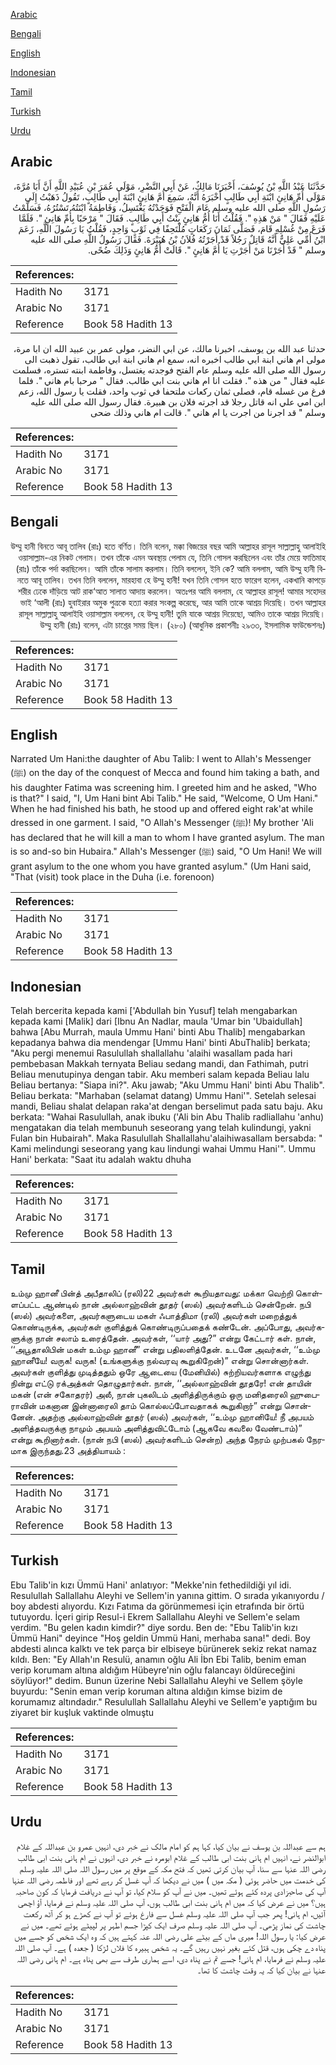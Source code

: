 [Arabic](#arabic)

[Bengali](#bengali)

[English](#english)

[Indonesian](#indonesian)

[Tamil](#tamil)

[Turkish](#turkish)

[Urdu](#urdu)

## Arabic


<div dir="rtl" lang="ar" style={{fontSize:'larger',backgroundColor:'#f8f9fa',padding:20}}>
حَدَّثَنَا عَبْدُ اللَّهِ بْنُ يُوسُفَ، أَخْبَرَنَا مَالِكٌ، عَنْ أَبِي النَّضْرِ، مَوْلَى عُمَرَ بْنِ عُبَيْدِ اللَّهِ أَنَّ أَبَا مُرَّةَ، مَوْلَى أُمِّ هَانِئٍ ابْنَةِ أَبِي طَالِبٍ أَخْبَرَهُ أَنَّهُ، سَمِعَ أُمَّ هَانِئٍ ابْنَةَ أَبِي طَالِبٍ، تَقُولُ ذَهَبْتُ إِلَى رَسُولِ اللَّهِ صلى الله عليه وسلم عَامَ الْفَتْحِ فَوَجَدْتُهُ يَغْتَسِلُ، وَفَاطِمَةُ ابْنَتُهُ تَسْتُرُهُ، فَسَلَّمْتُ عَلَيْهِ فَقَالَ ‏"‏ مَنْ هَذِهِ ‏"‏‏.‏ فَقُلْتُ أَنَا أُمُّ هَانِئٍ بِنْتُ أَبِي طَالِبٍ‏.‏ فَقَالَ ‏"‏ مَرْحَبًا بِأُمِّ هَانِئٍ ‏"‏‏.‏ فَلَمَّا فَرَغَ مِنْ غُسْلِهِ قَامَ، فَصَلَّى ثَمَانَ رَكَعَاتٍ مُلْتَحِفًا فِي ثَوْبٍ وَاحِدٍ، فَقُلْتُ يَا رَسُولَ اللَّهِ، زَعَمَ ابْنُ أُمِّي عَلِيٌّ أَنَّهُ قَاتِلٌ رَجُلاً قَدْ أَجَرْتُهُ فُلاَنُ بْنُ هُبَيْرَةَ‏.‏ فَقَالَ رَسُولُ اللَّهِ صلى الله عليه وسلم ‏"‏ قَدْ أَجَرْنَا مَنْ أَجَرْتِ يَا أُمَّ هَانِئٍ ‏"‏‏.‏ قَالَتْ أُمُّ هَانِئٍ وَذَلِكَ ضُحًى‏.‏
</div>
<div style={{backgroundColor:'#f8f9fa',padding:20, marginBottom: 10}}><table> <thead> <tr> <th>References:</th> <th></th> </tr> </thead> <tbody><tr><td>Hadith No</td><td>3171</td></tr><tr><td>Arabic No</td><td>3171</td></tr><tr><td>Reference</td><td>Book 58 Hadith 13</td></tr></tbody></table></div>


<div dir="rtl" lang="ar" style={{fontSize:'larger',backgroundColor:'#f8f9fa',padding:20}}>
حدثنا عبد الله بن يوسف، اخبرنا مالك، عن ابي النضر، مولى عمر بن عبيد الله ان ابا مرة، مولى ام هاني ابنة ابي طالب اخبره انه، سمع ام هاني ابنة ابي طالب، تقول ذهبت الى رسول الله صلى الله عليه وسلم عام الفتح فوجدته يغتسل، وفاطمة ابنته تستره، فسلمت عليه فقال " من هذه ". فقلت انا ام هاني بنت ابي طالب. فقال " مرحبا بام هاني ". فلما فرغ من غسله قام، فصلى ثمان ركعات ملتحفا في ثوب واحد، فقلت يا رسول الله، زعم ابن امي علي انه قاتل رجلا قد اجرته فلان بن هبيرة. فقال رسول الله صلى الله عليه وسلم " قد اجرنا من اجرت يا ام هاني ". قالت ام هاني وذلك ضحى
</div>
<div style={{backgroundColor:'#f8f9fa',padding:20, marginBottom: 10}}><table> <thead> <tr> <th>References:</th> <th></th> </tr> </thead> <tbody><tr><td>Hadith No</td><td>3171</td></tr><tr><td>Arabic No</td><td>3171</td></tr><tr><td>Reference</td><td>Book 58 Hadith 13</td></tr></tbody></table></div>

## Bengali


<div dir="rtl" lang="bn" style={{fontSize:'larger',backgroundColor:'#f8f9fa',padding:20}}>
উম্মু হানী বিনতে আবূ তালিব (রাঃ) হতে বর্ণিত। তিনি বলেন, মক্কা বিজয়ের বছর আমি আল্লাহর রাসূল সাল্লাল্লাহু আলাইহি ওয়াসাল্লাম-এর নিকট গেলাম। তখন তাঁকে এমন অবস্থায় পেলাম যে, তিনি গোসল করছিলেন এবং তাঁর মেয়ে ফাতিমাহ (রাঃ) তাঁকে পর্দা করছিলেন। আমি তাঁকে সালাম করলাম। তিনি বললেন, ইনি কে? আমি বললাম, আমি উম্মু হানী বিনতে আবূ তালিব। তখন তিনি বললেন, মারহাবা হে উম্মু হানী! যখন তিনি গোসল হতে ফারেগ হলেন, একখানি কাপড়ে শরীর ঢেকে দাঁড়িয়ে আট রাক‘আত সালাত আদায় করলেন। অতঃপর আমি বললাম, হে আল্লাহর রাসূল! আমার সহোদর ভাই ‘আলী (রাঃ) হুবাইরার অমুক পুত্রকে হত্যা করার সংকল্প করেছে, আর আমি তাকে আশ্রয় দিয়েছি। তখন আল্লাহর রাসূল সাল্লাল্লাহু আলাইহি ওয়াসাল্লাম বললেন, হে উম্মু হানী! তুমি যাকে আশ্রয় দিয়েছো, আমিও তাকে আশ্রয় দিয়েছি। উম্মু হানী (রাঃ) বলেন, এটা চাশ্তের সময় ছিল। (২৮০) (আধুনিক প্রকাশনীঃ ২৯৩৩, ইসলামিক ফাউন্ডেশনঃ)
</div>
<div style={{backgroundColor:'#f8f9fa',padding:20, marginBottom: 10}}><table> <thead> <tr> <th>References:</th> <th></th> </tr> </thead> <tbody><tr><td>Hadith No</td><td>3171</td></tr><tr><td>Arabic No</td><td>3171</td></tr><tr><td>Reference</td><td>Book 58 Hadith 13</td></tr></tbody></table></div>

## English


<div dir="ltr" lang="en" style={{fontSize:'larger',backgroundColor:'#f8f9fa',padding:20}}>
Narrated Um Hani:the daughter of Abu Talib: I went to Allah's Messenger (ﷺ) on the day of the conquest of Mecca and found him taking a bath, and his daughter Fatima was screening him. I greeted him and he asked, "Who is that?" I said, "I, Um Hani bint Abi Talib." He said, "Welcome, O Um Hani." When he had finished his bath, he stood up and offered eight rak'at while dressed in one garment. I said, "O Allah's Messenger (ﷺ)! My brother 'Ali has declared that he will kill a man to whom I have granted asylum. The man is so and-so bin Hubaira." Allah's Messenger (ﷺ) said, "O Um Hani! We will grant asylum to the one whom you have granted asylum." (Um Hani said, "That (visit) took place in the Duha (i.e. forenoon)
</div>
<div style={{backgroundColor:'#f8f9fa',padding:20, marginBottom: 10}}><table> <thead> <tr> <th>References:</th> <th></th> </tr> </thead> <tbody><tr><td>Hadith No</td><td>3171</td></tr><tr><td>Arabic No</td><td>3171</td></tr><tr><td>Reference</td><td>Book 58 Hadith 13</td></tr></tbody></table></div>

## Indonesian


<div dir="ltr" lang="id" style={{fontSize:'larger',backgroundColor:'#f8f9fa',padding:20}}>
Telah bercerita kepada kami ['Abdullah bin Yusuf] telah mengabarkan kepada kami [Malik] dari [Ibnu An Nadlar, maula 'Umar bin 'Ubaidullah] bahwa [Abu Murrah, maula Ummu Hani' binti Abu Thalib] mengabarkan kepadanya bahwa dia mendengar [Ummu Hani' binti AbuThalib] berkata; "Aku pergi menemui Rasulullah shallallahu 'alaihi wasallam pada hari pembebasan Makkah ternyata Beliau sedang mandi, dan Fathimah, putri Beliau menutupinya dengan tabir. Aku memberi salam kepada Beliau lalu Beliau bertanya: "Siapa ini?". Aku jawab; "Aku Ummu Hani' binti Abu Thalib". Beliau berkata: "Marhaban (selamat datang) Ummu Hani'". Setelah selesai mandi, Beliau shalat delapan raka'at dengan berselimut pada satu baju. Aku berkata: "Wahai Rasulullah, anak ibuku ('Ali bin Abu Thalib radliallahu 'anhu) mengatakan dia telah membunuh seseorang yang telah kulindungi, yakni Fulan bin Hubairah". Maka Rasulullah Shallallahu'alaihiwasallam bersabda: " Kami melindungi seseorang yang kau lindungi wahai Ummu Hani'". Ummu Hani' berkata: "Saat itu adalah waktu dhuha
</div>
<div style={{backgroundColor:'#f8f9fa',padding:20, marginBottom: 10}}><table> <thead> <tr> <th>References:</th> <th></th> </tr> </thead> <tbody><tr><td>Hadith No</td><td>3171</td></tr><tr><td>Arabic No</td><td>3171</td></tr><tr><td>Reference</td><td>Book 58 Hadith 13</td></tr></tbody></table></div>

## Tamil


<div dir="ltr" lang="ta" style={{fontSize:'larger',backgroundColor:'#f8f9fa',padding:20}}>
உம்மு ஹானீ பின்த் அபீதாலிப் (ரலி)22 அவர்கள் கூறியதாவது: மக்கா வெற்றி கொள்ளப்பட்ட ஆண்டில் நான் அல்லாஹ்வின் தூதர் (ஸல்) அவர்களிடம் சென்றேன். நபி (ஸல்) அவர்களை, அவர்களுடைய மகள் ஃபாத்திமா (ரலி) அவர்கள் மறைத்துக் கொண்டிருக்க, அவர்கள் குளித்துக் கொண்டிருப்பதைக் கண்டேன். அப்போது, அவர்களுக்கு நான் சலாம் உரைத்தேன். அவர்கள், ‘‘யார் அது?” என்று கேட்டார் கள். நான், ‘‘அபூதாலிபின் மகள் உம்மு ஹானீ” என்று பதிலளித்தேன். உடனே அவர்கள், ‘‘உம்மு ஹானீயே! வருக! வருக! (உங்களுக்கு நல்வரவு கூறுகிறேன்)” என்று சொன்னார்கள். அவர்கள் குளித்து முடித்ததும் ஒரே ஆடையை (மேனியில்) சுற்றியவர்களாக எழுந்து நின்று எட்டு ரக்அத்கள் தொழுதார்கள். நான், ‘‘அல்லாஹ்வின் தூதரே! என் தாயின் மகன் (என் சகோதரர்) அலீ, நான் புகலிடம் அளித்திருக்கும் ஒரு மனிதரைலி ஹுபைராவின் மகனான இன்னாரைலி தாம் கொல்லப்போவதாகக் கூறுகிறார்” என்று சொன்னேன். அதற்கு அல்லாஹ்வின் தூதர் (ஸல்) அவர்கள், ‘‘உம்மு ஹானியே! நீ அபயம் அளித்தவருக்கு நாமும் அபயம் அளித்துவிட்டோம் (ஆகவே கவலை வேண்டாம்)” என்று கூறினார்கள். (நான் நபி (ஸல்) அவர்களிடம் சென்ற) அந்த நேரம் முற்பகல் நேரமாக இருந்தது.23 அத்தியாயம் :
</div>
<div style={{backgroundColor:'#f8f9fa',padding:20, marginBottom: 10}}><table> <thead> <tr> <th>References:</th> <th></th> </tr> </thead> <tbody><tr><td>Hadith No</td><td>3171</td></tr><tr><td>Arabic No</td><td>3171</td></tr><tr><td>Reference</td><td>Book 58 Hadith 13</td></tr></tbody></table></div>

## Turkish


<div dir="ltr" lang="tr" style={{fontSize:'larger',backgroundColor:'#f8f9fa',padding:20}}>
Ebu Talib'in kızı Ümmü Hani' anlatıyor: "Mekke'nin fethedildiği yıl idi. Resulullah Sallallahu Aleyhi ve Sellem'in yanına gittim. O sırada yıkanıyordu / boy abdesti alıyordu. Kızı Fatıma da görünmemesi için etrafında bir örtü tutuyordu. İçeri girip Resul-i Ekrem Sallallahu Aleyhi ve Sellem'e selam verdim. "Bu gelen kadın kimdir?" diye sordu. Ben de: "Ebu Talib'in kızı Ümmü Hani" deyince "Hoş geldin Ümmü Hani, merhaba sana!" dedi. Boy abdesti alınca kalktı ve tek parça bir elbiseye bürünerek sekiz rekat namaz kıldı. Ben: "Ey Allah'ın Resulü, anamın oğlu Ali İbn Ebi Talib, benim eman verip korumam altına aldığım Hübeyre'nin oğlu falancayı öldüreceğini söylüyor!" dedim. Bunun üzerine Nebi Sallallahu Aleyhi ve Sellem şöyle buyurdu: "Senin eman verip koruman altına aldığın kimse bizim de korumamız altındadır." Resulullah Sallallahu Aleyhi ve Sellem'e yaptığım bu ziyaret bir kuşluk vaktinde olmuştu
</div>
<div style={{backgroundColor:'#f8f9fa',padding:20, marginBottom: 10}}><table> <thead> <tr> <th>References:</th> <th></th> </tr> </thead> <tbody><tr><td>Hadith No</td><td>3171</td></tr><tr><td>Arabic No</td><td>3171</td></tr><tr><td>Reference</td><td>Book 58 Hadith 13</td></tr></tbody></table></div>

## Urdu


<div dir="rtl" lang="ur" style={{fontSize:'larger',backgroundColor:'#f8f9fa',padding:20}}>
ہم سے عبداللہ بن یوسف نے بیان کیا، کہا ہم کو امام مالک نے خبر دی، انہیں عمرو بن عبداللہ کے غلام ابوالنضر نے، انہیں ام ہانی بنت ابی طالب کے غلام ابومرہ نے خبر دی، انہوں نے ام ہانی بنت ابی طالب رضی اللہ عنہا سے سنا، آپ بیان کرتی تھیں کہ فتح مکہ کے موقع پر میں رسول اللہ صلی اللہ علیہ وسلم کی خدمت میں حاضر ہوئی ( مکہ میں ) میں نے دیکھا کہ آپ غسل کر رہے تھے اور فاطمہ رضی اللہ عنہا آپ کی صاحبزادی پردہ کئے ہوئے تھیں۔ میں نے آپ کو سلام کیا، تو آپ نے دریافت فرمایا کہ کون صاحبہ ہیں؟ میں نے عرض کیا کہ میں ام ہانی بنت ابی طالب ہوں، آپ صلی اللہ علیہ وسلم نے فرمایا، آؤ اچھی آئیں، ام ہانی! پھر جب آپ صلی اللہ علیہ وسلم غسل سے فارغ ہوئے تو آپ نے کھڑے ہو کر آٹھ رکعت چاشت کی نماز پڑھی۔ آپ صلی اللہ علیہ وسلم صرف ایک کپڑا جسم اطہر پر لپیٹے ہوئے تھے۔ میں نے عرض کیا: یا رسول اللہ! میری ماں کے بیٹے علی رضی اللہ عنہ کہتے ہیں کہ وہ ایک شخص کو جسے میں پناہ دے چکی ہوں، قتل کئے بغیر نہیں رہیں گے۔ یہ شخص ہبیرہ کا فلاں لڑکا ( جعدہ ) ہے۔ آپ صلی اللہ علیہ وسلم نے فرمایا، ام ہانی! جسے تم نے پناہ دی، اسے ہماری طرف سے بھی پناہ ہے۔ ام ہانی رضی اللہ عنہا نے بیان کیا کہ یہ وقت چاشت کا تھا۔
</div>
<div style={{backgroundColor:'#f8f9fa',padding:20, marginBottom: 10}}><table> <thead> <tr> <th>References:</th> <th></th> </tr> </thead> <tbody><tr><td>Hadith No</td><td>3171</td></tr><tr><td>Arabic No</td><td>3171</td></tr><tr><td>Reference</td><td>Book 58 Hadith 13</td></tr></tbody></table></div>